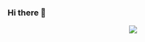 ### Hi there 👋

<p align="center">
  <img src="https://github-readme-stats.vercel.app/api?username=semuserable&count_private=true&show_icons=true&hide_title=true&include_all_commits=true">
</p>

<!--
**semuserable/semuserable** is a ✨ _special_ ✨ repository because its `README.md` (this file) appears on your GitHub profile.

Here are some ideas to get you started:

- 🔭 I’m currently working on ...
- 🌱 I’m currently learning ...
- 👯 I’m looking to collaborate on ...
- 🤔 I’m looking for help with ...
- 💬 Ask me about ...
- 📫 How to reach me: ...
- 😄 Pronouns: ...
- ⚡ Fun fact: ...
-->
